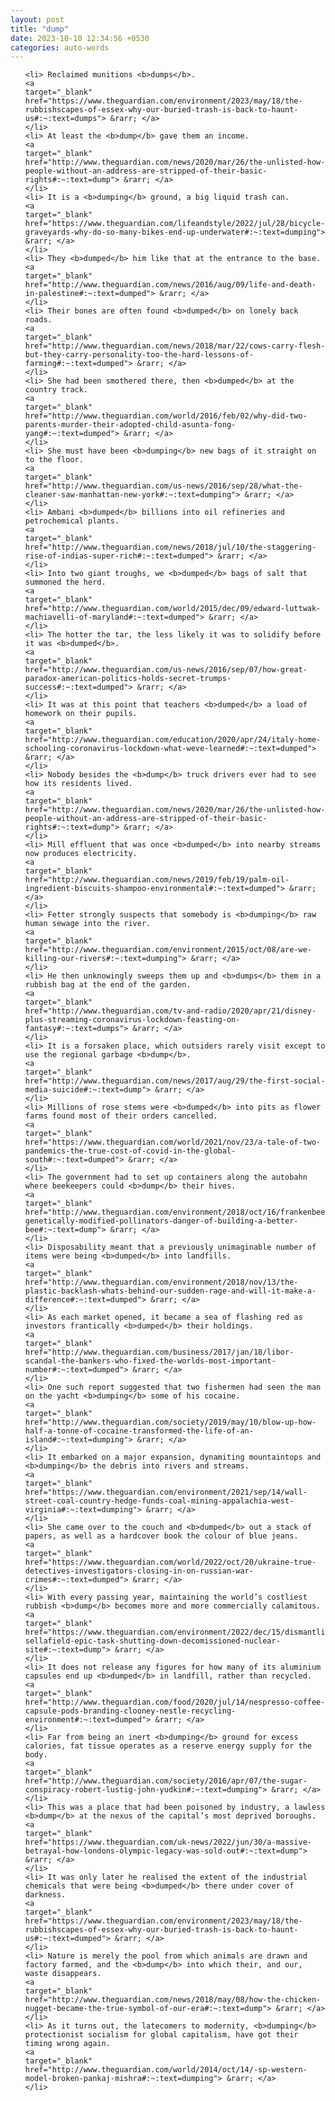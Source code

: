 ```yaml
---
layout: post
title: "dump"
date: 2023-10-10 12:34:56 +0530
categories: auto-words
---
```

<ol>

    <li> Reclaimed munitions <b>dumps</b>.
    <a 
    target="_blank" 
    href="https://www.theguardian.com/environment/2023/may/18/the-rubbishscapes-of-essex-why-our-buried-trash-is-back-to-haunt-us#:~:text=dumps"> &rarr; </a>
    </li>
    <li> At least the <b>dump</b> gave them an income.
    <a 
    target="_blank" 
    href="http://www.theguardian.com/news/2020/mar/26/the-unlisted-how-people-without-an-address-are-stripped-of-their-basic-rights#:~:text=dump"> &rarr; </a>
    </li>
    <li> It is a <b>dumping</b> ground, a big liquid trash can.
    <a 
    target="_blank" 
    href="https://www.theguardian.com/lifeandstyle/2022/jul/28/bicycle-graveyards-why-do-so-many-bikes-end-up-underwater#:~:text=dumping"> &rarr; </a>
    </li>
    <li> They <b>dumped</b> him like that at the entrance to the base.
    <a 
    target="_blank" 
    href="http://www.theguardian.com/news/2016/aug/09/life-and-death-in-palestine#:~:text=dumped"> &rarr; </a>
    </li>
    <li> Their bones are often found <b>dumped</b> on lonely back roads.
    <a 
    target="_blank" 
    href="http://www.theguardian.com/news/2018/mar/22/cows-carry-flesh-but-they-carry-personality-too-the-hard-lessons-of-farming#:~:text=dumped"> &rarr; </a>
    </li>
    <li> She had been smothered there, then <b>dumped</b> at the country track.
    <a 
    target="_blank" 
    href="http://www.theguardian.com/world/2016/feb/02/why-did-two-parents-murder-their-adopted-child-asunta-fong-yang#:~:text=dumped"> &rarr; </a>
    </li>
    <li> She must have been <b>dumping</b> new bags of it straight on to the floor.
    <a 
    target="_blank" 
    href="http://www.theguardian.com/us-news/2016/sep/28/what-the-cleaner-saw-manhattan-new-york#:~:text=dumping"> &rarr; </a>
    </li>
    <li> Ambani <b>dumped</b> billions into oil refineries and petrochemical plants.
    <a 
    target="_blank" 
    href="http://www.theguardian.com/news/2018/jul/10/the-staggering-rise-of-indias-super-rich#:~:text=dumped"> &rarr; </a>
    </li>
    <li> Into two giant troughs, we <b>dumped</b> bags of salt that summoned the herd.
    <a 
    target="_blank" 
    href="http://www.theguardian.com/world/2015/dec/09/edward-luttwak-machiavelli-of-maryland#:~:text=dumped"> &rarr; </a>
    </li>
    <li> The hotter the tar, the less likely it was to solidify before it was <b>dumped</b>.
    <a 
    target="_blank" 
    href="http://www.theguardian.com/us-news/2016/sep/07/how-great-paradox-american-politics-holds-secret-trumps-success#:~:text=dumped"> &rarr; </a>
    </li>
    <li> It was at this point that teachers <b>dumped</b> a load of homework on their pupils.
    <a 
    target="_blank" 
    href="http://www.theguardian.com/education/2020/apr/24/italy-home-schooling-coronavirus-lockdown-what-weve-learned#:~:text=dumped"> &rarr; </a>
    </li>
    <li> Nobody besides the <b>dump</b> truck drivers ever had to see how its residents lived.
    <a 
    target="_blank" 
    href="http://www.theguardian.com/news/2020/mar/26/the-unlisted-how-people-without-an-address-are-stripped-of-their-basic-rights#:~:text=dump"> &rarr; </a>
    </li>
    <li> Mill effluent that was once <b>dumped</b> into nearby streams now produces electricity.
    <a 
    target="_blank" 
    href="http://www.theguardian.com/news/2019/feb/19/palm-oil-ingredient-biscuits-shampoo-environmental#:~:text=dumped"> &rarr; </a>
    </li>
    <li> Fetter strongly suspects that somebody is <b>dumping</b> raw human sewage into the river.
    <a 
    target="_blank" 
    href="http://www.theguardian.com/environment/2015/oct/08/are-we-killing-our-rivers#:~:text=dumping"> &rarr; </a>
    </li>
    <li> He then unknowingly sweeps them up and <b>dumps</b> them in a rubbish bag at the end of the garden.
    <a 
    target="_blank" 
    href="http://www.theguardian.com/tv-and-radio/2020/apr/21/disney-plus-streaming-coronavirus-lockdown-feasting-on-fantasy#:~:text=dumps"> &rarr; </a>
    </li>
    <li> It is a forsaken place, which outsiders rarely visit except to use the regional garbage <b>dump</b>.
    <a 
    target="_blank" 
    href="http://www.theguardian.com/news/2017/aug/29/the-first-social-media-suicide#:~:text=dump"> &rarr; </a>
    </li>
    <li> Millions of rose stems were <b>dumped</b> into pits as flower farms found most of their orders cancelled.
    <a 
    target="_blank" 
    href="https://www.theguardian.com/world/2021/nov/23/a-tale-of-two-pandemics-the-true-cost-of-covid-in-the-global-south#:~:text=dumped"> &rarr; </a>
    </li>
    <li> The government had to set up containers along the autobahn where beekeepers could <b>dump</b> their hives.
    <a 
    target="_blank" 
    href="http://www.theguardian.com/environment/2018/oct/16/frankenbees-genetically-modified-pollinators-danger-of-building-a-better-bee#:~:text=dump"> &rarr; </a>
    </li>
    <li> Disposability meant that a previously unimaginable number of items were being <b>dumped</b> into landfills.
    <a 
    target="_blank" 
    href="http://www.theguardian.com/environment/2018/nov/13/the-plastic-backlash-whats-behind-our-sudden-rage-and-will-it-make-a-difference#:~:text=dumped"> &rarr; </a>
    </li>
    <li> As each market opened, it became a sea of flashing red as investors frantically <b>dumped</b> their holdings.
    <a 
    target="_blank" 
    href="http://www.theguardian.com/business/2017/jan/18/libor-scandal-the-bankers-who-fixed-the-worlds-most-important-number#:~:text=dumped"> &rarr; </a>
    </li>
    <li> One such report suggested that two fishermen had seen the man on the yacht <b>dumping</b> some of his cocaine.
    <a 
    target="_blank" 
    href="http://www.theguardian.com/society/2019/may/10/blow-up-how-half-a-tonne-of-cocaine-transformed-the-life-of-an-island#:~:text=dumping"> &rarr; </a>
    </li>
    <li> It embarked on a major expansion, dynamiting mountaintops and <b>dumping</b> the debris into rivers and streams.
    <a 
    target="_blank" 
    href="https://www.theguardian.com/environment/2021/sep/14/wall-street-coal-country-hedge-funds-coal-mining-appalachia-west-virginia#:~:text=dumping"> &rarr; </a>
    </li>
    <li> She came over to the couch and <b>dumped</b> out a stack of papers, as well as a hardcover book the colour of blue jeans.
    <a 
    target="_blank" 
    href="https://www.theguardian.com/world/2022/oct/20/ukraine-true-detectives-investigators-closing-in-on-russian-war-crimes#:~:text=dumped"> &rarr; </a>
    </li>
    <li> With every passing year, maintaining the world’s costliest rubbish <b>dump</b> becomes more and more commercially calamitous.
    <a 
    target="_blank" 
    href="https://www.theguardian.com/environment/2022/dec/15/dismantling-sellafield-epic-task-shutting-down-decomissioned-nuclear-site#:~:text=dump"> &rarr; </a>
    </li>
    <li> It does not release any figures for how many of its aluminium capsules end up <b>dumped</b> in landfill, rather than recycled.
    <a 
    target="_blank" 
    href="http://www.theguardian.com/food/2020/jul/14/nespresso-coffee-capsule-pods-branding-clooney-nestle-recycling-environment#:~:text=dumped"> &rarr; </a>
    </li>
    <li> Far from being an inert <b>dumping</b> ground for excess calories, fat tissue operates as a reserve energy supply for the body.
    <a 
    target="_blank" 
    href="http://www.theguardian.com/society/2016/apr/07/the-sugar-conspiracy-robert-lustig-john-yudkin#:~:text=dumping"> &rarr; </a>
    </li>
    <li> This was a place that had been poisoned by industry, a lawless <b>dump</b> at the nexus of the capital’s most deprived boroughs.
    <a 
    target="_blank" 
    href="https://www.theguardian.com/uk-news/2022/jun/30/a-massive-betrayal-how-londons-olympic-legacy-was-sold-out#:~:text=dump"> &rarr; </a>
    </li>
    <li> It was only later he realised the extent of the industrial chemicals that were being <b>dumped</b> there under cover of darkness.
    <a 
    target="_blank" 
    href="https://www.theguardian.com/environment/2023/may/18/the-rubbishscapes-of-essex-why-our-buried-trash-is-back-to-haunt-us#:~:text=dumped"> &rarr; </a>
    </li>
    <li> Nature is merely the pool from which animals are drawn and factory farmed, and the <b>dump</b> into which their, and our, waste disappears.
    <a 
    target="_blank" 
    href="http://www.theguardian.com/news/2018/may/08/how-the-chicken-nugget-became-the-true-symbol-of-our-era#:~:text=dump"> &rarr; </a>
    </li>
    <li> As it turns out, the latecomers to modernity, <b>dumping</b> protectionist socialism for global capitalism, have got their timing wrong again.
    <a 
    target="_blank" 
    href="http://www.theguardian.com/world/2014/oct/14/-sp-western-model-broken-pankaj-mishra#:~:text=dumping"> &rarr; </a>
    </li>